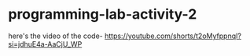 # programming-lab-activity-2

here's the video of the code-
https://youtube.com/shorts/t2oMyfppnqI?si=jdhuE4a-AaCjU_WP
